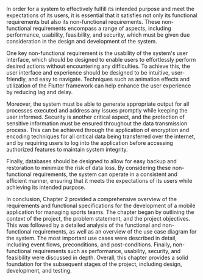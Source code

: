 In order for a system to effectively fulfill its intended purpose and meet the expectations of its users, it is essential that it satisfies not only its functional requirements but also its non-functional requirements. These non-functional requirements encompass a range of aspects, including performance, usability, feasibility, and security, which must be given due consideration in the design and development of the system.

One key non-functional requirement is the usability of the system's user interface, which should be designed to enable users to effortlessly perform desired actions without encountering any difficulties. To achieve this, the user interface and experience should be designed to be intuitive, user-friendly, and easy to navigate. Techniques such as animation effects and utilization of the Flutter framework can help enhance the user experience by reducing lag and delay.

Moreover, the system must be able to generate appropriate output for all processes executed and address any issues promptly while keeping the user informed. Security is another critical aspect, and the protection of sensitive information must be ensured throughout the data transmission process. This can be achieved through the application of encryption and encoding techniques for all critical data being transferred over the internet, and by requiring users to log into the application before accessing authorized features to maintain system integrity.

Finally, databases should be designed to allow for easy backup and restoration to minimize the risk of data loss. By considering these non-functional requirements, the system can operate in a consistent and efficient manner, ensuring that it meets the expectations of its users while achieving its intended purpose.

In conclusion, Chapter 2 provided a comprehensive overview of the requirements and functional specifications for the development of a mobile application for managing sports teams. The chapter began by outlining the context of the project, the problem statement, and the project objectives. This was followed by a detailed analysis of the functional and non-functional requirements, as well as an overview of the use case diagram for the system. The most important use cases were described in detail, including event flows, preconditions, and post-conditions. Finally, non-functional requirements such as performance, usability, security, and feasibility were discussed in depth. Overall, this chapter provides a solid foundation for the subsequent stages of the project, including design, development, and testing.

